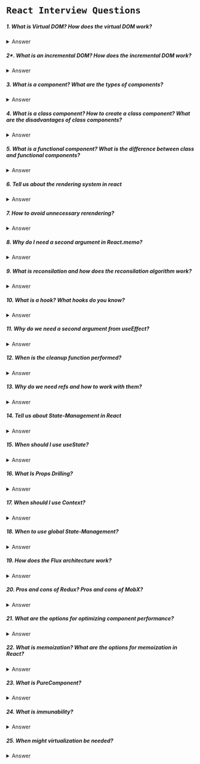 # `React Interview Questions`

##### 1. What is Virtual DOM?  How does the virtual DOM work?

<details>
  <summary>Answer</summary>
</details>

##### 2*. What is an incremental DOM? How does the incremental DOM work?
<details>
  <summary>Answer</summary>
</details>

##### 3. What is a component? What are the types of components?

<details>
  <summary>Answer</summary>
</details>

##### 4. What is a class component? How to create a class component? What are the disadvantages of class components?

<details>
  <summary>Answer</summary>
</details>

##### 5. What is a functional component? What is the difference between class and functional components?

<details>
  <summary>Answer</summary>
</details>

##### 6. Tell us about the rendering system in react

<details>
  <summary>Answer</summary>
</details>

##### 7. How to avoid unnecessary rerendering?

<details>
  <summary>Answer</summary>
</details>

##### 8. Why do I need a second argument in React.memo?

<details>
  <summary>Answer</summary>
</details>

##### 9. What is reconsilation and how does the reconsilation algorithm work?

<details>
  <summary>Answer</summary>
</details>

##### 10. What is a hook? What hooks do you know?

<details>
  <summary>Answer</summary>
</details>

##### 11. Why do we need a second argument from useEffect?

<details>
  <summary>Answer</summary>
</details>

##### 12. When is the cleanup function performed?

<details>
  <summary>Answer</summary>
</details>

##### 13. Why do we need refs and how to work with them?

<details>
  <summary>Answer</summary>
</details>

##### 14. Tell us about State-Management in React

<details>
  <summary>Answer</summary>
</details>

##### 15. When should I use useState?

<details>
  <summary>Answer</summary>
</details>

##### 16. What Is Props Drilling?

<details>
  <summary>Answer</summary>
</details>

##### 17. When should I use Context?

<details>
  <summary>Answer</summary>
</details>

##### 18. When to use global State-Management?

<details>
  <summary>Answer</summary>
</details>

##### 19. How does the Flux architecture work?

<details>
  <summary>Answer</summary>
</details>

##### 20. Pros and cons of Redux? Pros and cons of MobX?

<details>
  <summary>Answer</summary>
</details>

##### 21. What are the options for optimizing component performance?

<details>
  <summary>Answer</summary>
</details>

##### 22. What is memoization? What are the options for memoization in React?

<details>
  <summary>Answer</summary>
</details>

##### 23. What is PureComponent?

<details>
  <summary>Answer</summary>
</details>

##### 24. What is immunability?

<details>
  <summary>Answer</summary>
</details>

##### 25. When might virtualization be needed?

<details>
  <summary>Answer</summary>
</details>







